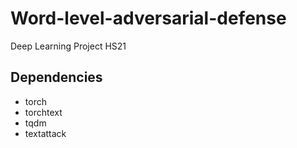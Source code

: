 # Word-level-adversarial-defense
Deep Learning Project HS21

## Dependencies
- torch
- torchtext
- tqdm
- textattack
